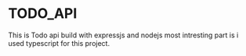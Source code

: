 # TODO_API

This is Todo api build with expressjs and nodejs most intresting part is i used 
typescript for this project.
